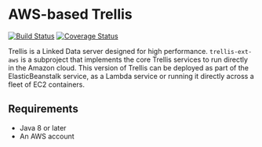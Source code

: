 # AWS-based Trellis

[![Build Status](https://travis-ci.com/trellis-ldp/trellis-ext-aws.svg?branch=master)](https://travis-ci.com/trellis-ldp/trellis-ext-aws)
[![Coverage Status](https://coveralls.io/repos/github/trellis-ldp/trellis-ext-aws/badge.svg?branch=master)](https://coveralls.io/github/trellis-ldp/trellis-ext-aws?branch=master)

Trellis is a Linked Data server designed for high performance. `trellis-ext-aws` is a subproject that implements
the core Trellis services to run directly in the Amazon cloud. This version of Trellis can be deployed as part
of the ElasticBeanstalk service, as a Lambda service or running it directly across a fleet of EC2 containers.

## Requirements

* Java 8 or later
* An AWS account
